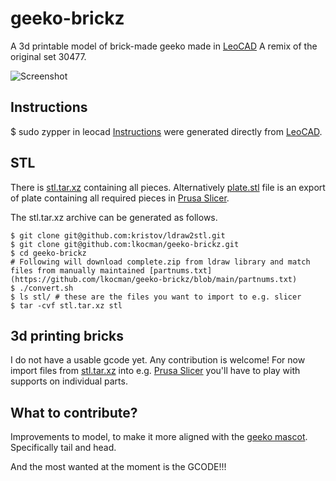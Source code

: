 # geeko-brickz
A 3d printable model of brick-made geeko made in [LeoCAD](https://www.leocad.org/)
A remix of the original set 30477.

![Screenshot](https://github.com/lkocman/geeko-brickz/blob/main/screenshot.png?raw=true)

## Instructions

$ sudo zypper in leocad
[Instructions](https://github.com/lkocman/geeko-brickz/blob/main/instructions.pdf) were generated directly from [LeoCAD](https://www.leocad.org/).


## STL

There is [stl.tar.xz](https://github.com/lkocman/geeko-brickz/blob/main/stl.tar.xz) containing all pieces. Alternatively [plate.stl](https://github.com/lkocman/geeko-brickz/blob/main/plate.stl) file is an export of plate containing all required pieces in [Prusa Slicer](https://flathub.org/apps/com.prusa3d.PrusaSlicer).

The stl.tar.xz archive can be generated as follows.

```
$ git clone git@github.com:kristov/ldraw2stl.git
$ git clone git@github.com:lkocman/geeko-brickz.git
$ cd geeko-brickz
# Following will download complete.zip from ldraw library and match files from manually maintained [partnums.txt](https://github.com/lkocman/geeko-brickz/blob/main/partnums.txt)
$ ./convert.sh 
$ ls stl/ # these are the files you want to import to e.g. slicer
$ tar -cvf stl.tar.xz stl
```

## 3d printing bricks

I do not have a usable gcode yet. Any contribution is welcome!
For now import files from [stl.tar.xz](https://github.com/lkocman/geeko-brickz/blob/main/stl.tar.xz ) into e.g. [Prusa Slicer](https://flathub.org/apps/com.prusa3d.PrusaSlicer) you'll have to play with supports on individual parts.


## What to contribute?

Improvements to model, to make it more aligned with the [geeko mascot](https://github.com/openSUSE/artwork/blob/master/logos/official/geeko-color.svg).
Specifically tail and head.

And the most wanted at the moment is the GCODE!!!


